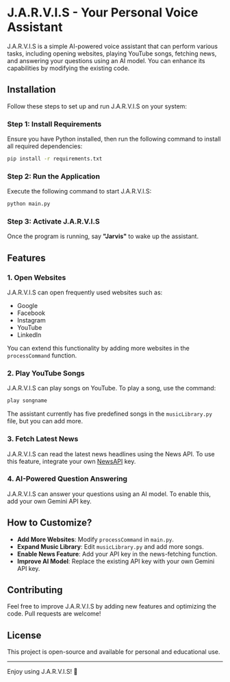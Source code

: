 # J.A.R.V.I.S - Your Personal Voice Assistant

J.A.R.V.I.S is a simple AI-powered voice assistant that can perform various tasks, including opening websites, playing YouTube songs, fetching news, and answering your questions using an AI model. You can enhance its capabilities by modifying the existing code.

## Installation

Follow these steps to set up and run J.A.R.V.I.S on your system:

### Step 1: Install Requirements
Ensure you have Python installed, then run the following command to install all required dependencies:
```sh
pip install -r requirements.txt
```

### Step 2: Run the Application
Execute the following command to start J.A.R.V.I.S:
```sh
python main.py
```

### Step 3: Activate J.A.R.V.I.S
Once the program is running, say **"Jarvis"** to wake up the assistant.

## Features

### 1. Open Websites
J.A.R.V.I.S can open frequently used websites such as:
- Google
- Facebook
- Instagram
- YouTube
- LinkedIn

You can extend this functionality by adding more websites in the `processCommand` function.

### 2. Play YouTube Songs
J.A.R.V.I.S can play songs on YouTube. To play a song, use the command:
```sh
play songname
```
The assistant currently has five predefined songs in the `musicLibrary.py` file, but you can add more.

### 3. Fetch Latest News
J.A.R.V.I.S can read the latest news headlines using the News API. To use this feature, integrate your own [NewsAPI](https://newsapi.org/) key.

### 4. AI-Powered Question Answering
J.A.R.V.I.S can answer your questions using an AI model. To enable this, add your own Gemini API key.

## How to Customize?
- **Add More Websites**: Modify `processCommand` in `main.py`.
- **Expand Music Library**: Edit `musicLibrary.py` and add more songs.
- **Enable News Feature**: Add your API key in the news-fetching function.
- **Improve AI Model**: Replace the existing API key with your own Gemini API key.

## Contributing
Feel free to improve J.A.R.V.I.S by adding new features and optimizing the code. Pull requests are welcome!

## License
This project is open-source and available for personal and educational use.

---

Enjoy using J.A.R.V.I.S! 🚀

